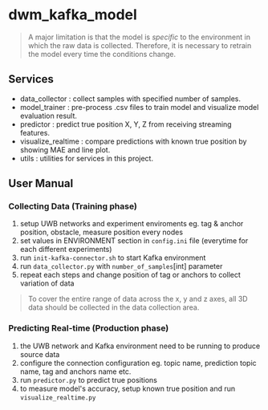 # dwm_kafka_model
> A major limitation is that the model is *specific* to the environment in which the raw data is collected. Therefore, it is necessary to retrain the model every time the conditions change.


## Services
* data_collector : collect samples with specified number of samples.
* model_trainer : pre-process .csv files to train model and visualize model evaluation result.
* predictor : predict true position X, Y, Z from receiving streaming features.
* visualize_realtime : compare predictions with known true position by showing MAE and line plot.
* utils : utilities for services in this project.

## User Manual
### Collecting Data (Training phase)
1. setup UWB networks and experiment enviroments eg. tag & anchor position, obstacle, measure position every nodes
2. set values in ENVIRONMENT section in `config.ini` file (everytime for each different experiments)
3. run `init-kafka-connector.sh` to start Kafka environment
4. run `data_collector.py` with `number_of_samples`[int] parameter
5. repeat each steps and change position of tag or anchors to collect variation of data

> To cover the entire range of data across the x, y and z axes, all 3D data should be collected in the data collection area.

### Predicting Real-time (Production phase)
1. the UWB network and Kafka environment need to be running to produce source data
2. configure the connection configuration eg. topic name, prediction topic name, tag and anchors name etc.
3. run `predictor.py` to predict true positions
4. to measure model's accuracy, setup known true position and run `visualize_realtime.py`